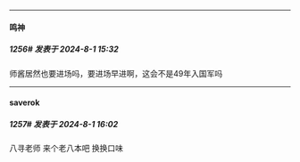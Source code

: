 ﻿
*****

####  鸣神  
##### 1256#       发表于 2024-8-1 15:32

师酱居然也要进场吗，要进场早进啊，这会不是49年入国军吗

*****

####  saverok  
##### 1257#       发表于 2024-8-1 16:02

八寻老师 来个老八本吧 换换口味

